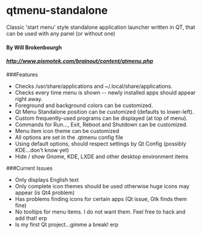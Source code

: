 qtmenu-standalone
=================

Classic 'start menu' style standalone application launcher written in QT, that can be used with any panel (or without one)
#### By Will Brokenbourgh
#### *http://www.pismotek.com/brainout/content/qtmenu.php*

###Features
   - Checks /usr/share/applications and ~/.local/share/applications.
   - Checks every time menu is shown -- newly installed apps should appear right away.
   - Foreground and background colors can be customized.
   - Qt Menu Standalone position can be customized (defaults to lower-left).
   - Custom frequently-used programs can be displayed (at top of menu).
   - Commands for Run..., Exit, Reboot and Shutdown can be customized.
   - Menu item icon theme can be customized
   - All options are set in the .qtmenu config file
   - Using default options, should respect settings by Qt Config (possibly KDE...don't know yet)
   - Hide / show Gnome, KDE, LXDE and other desktop environment items

###Current Issues
   - Only displays English text
   - Only complete icon themes should be used otherwise huge icons may appear (is Qt4 problem)
   - Has problems finding icons for certain apps (Qt issue, Gtk finds them fine)
   - No tooltips for menu items. I do not want them. Feel free to hack and add that! erp
   - Is my first Qt project...gimme a break! erp
 
 
